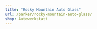 ```yaml
---
title: "Rocky Mountain Auto Glass"
url: /parker/rocky-mountain-auto-glass/
shop: Autowerkstatt
---
```

